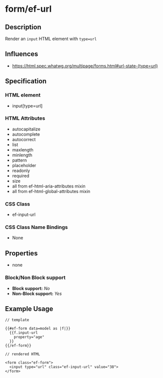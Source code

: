 # form/ef-url

## Description

Render an `input` HTML element with `type=url`



## Influences

* https://html.spec.whatwg.org/multipage/forms.html#url-state-(type=url)


## Specification

### HTML element

* input[type=url]


### HTML Attributes

* autocapitalize
* autocomplete
* autocorrect
* list
* maxlength
* minlength
* pattern
* placeholder
* readonly
* required
* size
* all from ef-html-aria-attributes mixin
* all from ef-html-global-attributes mixin


### CSS Class

* ef-input-url


### CSS Class Name Bindings

* None


## Properties

* none



### Block/Non Block support

* **Block support:** *No*
* **Non-Block support:** *Yes*


## Example Usage

```
// template

{{#ef-form data=model as |f|}}
  {{f.input-url
    property="age"
  }}
{{/ef-form}}

// rendered HTML

<form class="ef-form">
  <input type="url" class="ef-input-url" value="38">
</form>
```
